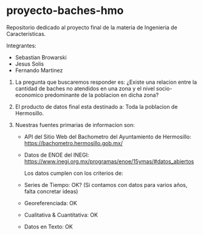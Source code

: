 # proyecto-baches-hmo
Repositorio dedicado al proyecto final de la materia de Ingenieria de Caracteristicas.

Integrantes:

- Sebastian Browarski
- Jesus Solis
- Fernando Martinez

1. La pregunta que buscaremos responder es:
   ¿Existe una relacion entre la cantidad de baches no atendidos en una zona y el nivel socio-economico predominante de la poblacion en dicha zona?

3. El producto de datos final esta destinado a:
   Toda la poblacion de Hermosillo.
   
4. Nuestras fuentes primarias de informacion son:
   - API del Sitio Web del Bachometro del Ayuntamiento de Hermosillo: https://bachometro.hermosillo.gob.mx/
   - Datos de ENOE del INEGI: https://www.inegi.org.mx/programas/enoe/15ymas/#datos_abiertos

     Los datos cumplen con los criterios de:

   - Series de Tiempo: OK? (Si contamos con datos para varios años, falta concretar ideas)
   - Georeferenciada: OK
   - Cualitativa & Cuantitativa: OK
   - Datos en Texto: OK
